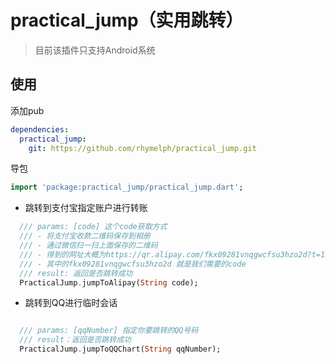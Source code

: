 # practical_jump（实用跳转）

> 目前该插件只支持Android系统

## 使用
添加pub

```yaml
dependencies:
  practical_jump:
    git: https://github.com/rhymelph/practical_jump.git
```
导包

```dart
import 'package:practical_jump/practical_jump.dart';
```

- 跳转到支付宝指定账户进行转账

```dart
  /// params: [code] 这个code获取方式
  /// - 将支付宝收款二维码保存到相册
  /// - 通过微信扫一扫上面保存的二维码
  /// - 得到的网址大概为https://qr.alipay.com/fkx09281vnqgwcfsu3hzo2d?t=1562234400582
  /// - 其中的fkx09281vnqgwcfsu3hzo2d 就是我们需要的code
  /// result: 返回是否跳转成功
  PracticalJump.jumpToAlipay(String code);

```

- 跳转到QQ进行临时会话

```dart

  /// params: [qqNumber] 指定你要跳转的QQ号码
  /// result：返回是否跳转成功
  PracticalJump.jumpToQQChart(String qqNumber);
```